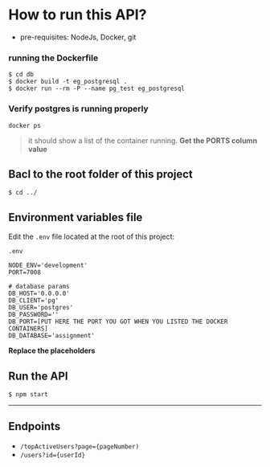 # How to run this API?

- pre-requisites: NodeJs, Docker, git

### running the Dockerfile

```
$ cd db
$ docker build -t eg_postgresql .
$ docker run --rm -P --name pg_test eg_postgresql
```

### Verify postgres is running properly

```
docker ps
```

> it should show a list of the container running. **Get the PORTS column value**

## Bacl to the root folder of this project

```
$ cd ../
```

## Environment variables file

Edit the `.env` file located at the root of this project:

`.env`

```
NODE_ENV='development'
PORT=7008

# database params
DB_HOST='0.0.0.0'
DB_CLIENT='pg'
DB_USER='postgres'
DB_PASSWORD=''
DB_PORT=[PUT HERE THE PORT YOU GOT WHEN YOU LISTED THE DOCKER CONTAINERS]
DB_DATABASE='assignment'
```

**Replace the placeholders**

## Run the API

```
$ npm start
```

---

## Endpoints

- `/topActiveUsers?page={pageNumber)`
- `/users?id={userId}`
